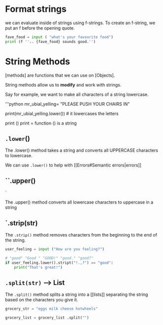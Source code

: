 
# Format strings
we can evaluate inside of strings using f-strings.
To create an f-string, we put an f before the opening quote.


``` python
fave_food = input ( "what's your favourite food")
print (f ''.. {fave_food} sounds good.'')
```




# String Methods

[methods] are functions that we can use on [Objects].

String methods allow us to **modify** and work with strings.

Say for example, we want to make all characters of a string lowercase.

'''python
mr_ubial_yelling= "PLEASE PUSH YOUR CHAIRS IN"

print(mr_ubial_yelling.lower())  # it lowercases the letters


print ()
print = function
() is a string


## `.lower`()

The .lower() method takes a string and converts all UPPERCASE characters to lowercase.

We can use ``.lower()`` to help with [[Errors#Semantic errors|errors]]

## ``.upper()

` 

The .upper() method converts all lowercase characters to uppercase in a string


## `.strip(str)


The `.strip()` method removes characters from the beginning to the end of the string. 

```python
user_feeling = input ("How are you feeling?")

# "good" "Good " "GOOD!" "good." "good?"
if user_feeling.lower().stript("!.,?") == "good":
	print("That's great!")

```

## `.split(str)` --> List

The `.split()` method splits a string into a [[lists]] separating the string based on the characters you give it.


```python
grocery_str = "eggs milk cheese hotwheels"

grocery_list = grocery_list .split("")

```

